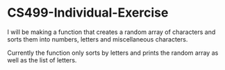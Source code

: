 # CS499-Individual-Exercise
I will be making a function that creates a random array of characters and sorts them into numbers, letters and miscellaneous characters.

Currently the function only sorts by letters and prints the random array as well as the list of letters.
